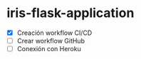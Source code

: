 # iris-flask-application

- [X] Creación workflow CI/CD
- [ ] Crear workflow GitHub
- [ ] Conexión con Heroku
